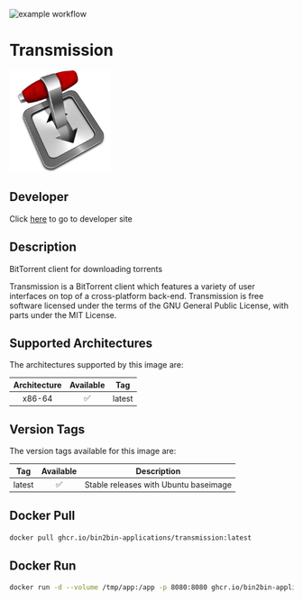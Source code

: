 ![example workflow](https://github.com/bin2bin-applications/transmission/actions/workflows/docker-image.yml/badge.svg)

<h1 id="app:name">Transmission</h1>

<img id="app:logo" src="https://raw.githubusercontent.com/bin2bin-applications/transmission/master/logo.webp" width="180" height="180"></img>

## Developer

<p>Click <a id="app:developer" href="https://transmissionbt.com/">here</a> to go to developer site</p>

## Description

<p id="app:short-description">BitTorrent client for downloading torrents</p>

<p id="app:long-description">Transmission is a BitTorrent client which features a variety of user interfaces on top of a cross-platform back-end. Transmission is free software licensed under the terms of the GNU General Public License, with parts under the MIT License.</p>

## Supported Architectures

The architectures supported by this image are:

| Architecture | Available | Tag    |
| :----------: | :-------: | ------ |
|    x86-64    |    ✅     | latest |

## Version Tags

The version tags available for this image are:

|  Tag   | Available | Description                           |
| :----: | :-------: | ------------------------------------- |
| latest |    ✅     | Stable releases with Ubuntu baseimage |

## Docker Pull

```bash
docker pull ghcr.io/bin2bin-applications/transmission:latest
```

## Docker Run

```bash
docker run -d --volume /tmp/app:/app -p 8080:8080 ghcr.io/bin2bin-applications/transmission:latest
```